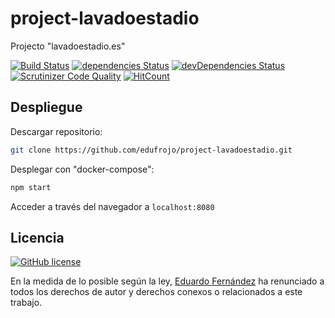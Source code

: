 # project-lavadoestadio

Projecto "lavadoestadio.es"

[![Build Status](https://travis-ci.org/edufrojo/project-lavadoestadio.svg?branch=master)](https://travis-ci.org/edufrojo/project-lavadoestadio)
[![dependencies Status](https://david-dm.org/edufrojo/project-lavadoestadio/status.svg)](https://david-dm.org/edufrojo/project-lavadoestadio)
[![devDependencies Status](https://david-dm.org/edufrojo/project-lavadoestadio/dev-status.svg)](https://david-dm.org/edufrojo/project-lavadoestadio?type=dev)
[![Scrutinizer Code Quality](https://scrutinizer-ci.com/g/edufrojo/project-lavadoestadio/badges/quality-score.png?b=master)](https://scrutinizer-ci.com/g/edufrojo/project-lavadoestadio/?branch=master)
[![HitCount](http://hits.dwyl.io/edufrojo/project-lavadoestadio.svg)](http://hits.dwyl.io/edufrojo/project-lavadoestadio)

## Despliegue

Descargar repositorio:

```sh
git clone https://github.com/edufrojo/project-lavadoestadio.git
```

Desplegar con "docker-compose":

```sh
npm start
```

Acceder a través del navegador a `localhost:8080`

## Licencia

[![GitHub license](https://img.shields.io/github/license/edufrojo/project-lavadoestadio.svg)](https://github.com/edufrojo/project-lavadoestadio/blob/master/LICENSE)

En la medida de lo posible según la ley, [Eduardo Fernández](https://edufrojo.dev) ha renunciado a todos los derechos de autor y derechos conexos o relacionados a este trabajo.
